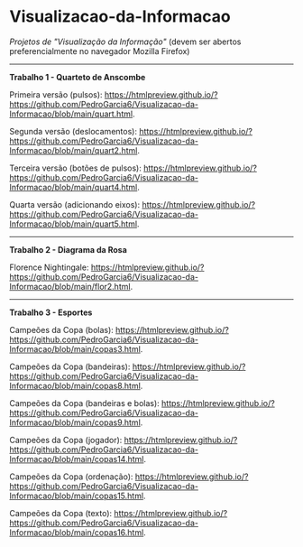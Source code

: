 # Visualizacao-da-Informacao
*Projetos de "Visualização da Informação"* (devem ser abertos preferencialmente no navegador Mozilla Firefox)

________________________________________________________________________________________________________________________________________________________________

**Trabalho 1 - Quarteto de Anscombe**

Primeira versão (pulsos): https://htmlpreview.github.io/?https://github.com/PedroGarcia6/Visualizacao-da-Informacao/blob/main/quart.html.

Segunda versão (deslocamentos): https://htmlpreview.github.io/?https://github.com/PedroGarcia6/Visualizacao-da-Informacao/blob/main/quart2.html.

Terceira versão (botões de pulsos): https://htmlpreview.github.io/?https://github.com/PedroGarcia6/Visualizacao-da-Informacao/blob/main/quart4.html.

Quarta versão (adicionando eixos): https://htmlpreview.github.io/?https://github.com/PedroGarcia6/Visualizacao-da-Informacao/blob/main/quart5.html.

________________________________________________________________________________________________________________________________________________________________

**Trabalho 2 - Diagrama da Rosa**

Florence Nightingale: https://htmlpreview.github.io/?https://github.com/PedroGarcia6/Visualizacao-da-Informacao/blob/main/flor2.html.

________________________________________________________________________________________________________________________________________________________________

**Trabalho 3 - Esportes**

Campeões da Copa (bolas): https://htmlpreview.github.io/?https://github.com/PedroGarcia6/Visualizacao-da-Informacao/blob/main/copas3.html.

Campeões da Copa (bandeiras): https://htmlpreview.github.io/?https://github.com/PedroGarcia6/Visualizacao-da-Informacao/blob/main/copas8.html.

Campeões da Copa (bandeiras e bolas): https://htmlpreview.github.io/?https://github.com/PedroGarcia6/Visualizacao-da-Informacao/blob/main/copas9.html.

Campeões da Copa (jogador): https://htmlpreview.github.io/?https://github.com/PedroGarcia6/Visualizacao-da-Informacao/blob/main/copas14.html.

Campeões da Copa (ordenação): https://htmlpreview.github.io/?https://github.com/PedroGarcia6/Visualizacao-da-Informacao/blob/main/copas15.html.

Campeões da Copa (texto): https://htmlpreview.github.io/?https://github.com/PedroGarcia6/Visualizacao-da-Informacao/blob/main/copas16.html.
